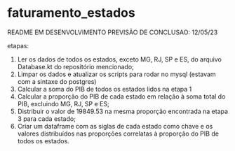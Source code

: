 # faturamento_estados
 
 
README EM DESENVOLVIMENTO 
PREVISÃO DE CONCLUSAO: 12/05/23


etapas:

1. Ler os dados de todos os estados, exceto MG, RJ, SP e ES, do arquivo Database.kt do repositório mencionado;
2. Limpar os dados e atualizar os scripts para rodar no mysql (estavam com a sintaxe do postgres)
3. Calcular a soma do PIB de todos os estados lidos na etapa 1
3. Calcular a proporção do PIB de cada estado em relação à soma total do PIB, excluindo MG, RJ, SP e ES;
4. Distribuir o valor de 19849.53 na mesma proporção encontrada na etapa 3 para cada estado;
5. Criar um dataframe com as siglas de cada estado como chave e os valores distribuídos nas proporções correlatas à proporção do PIB de todos os estados.
